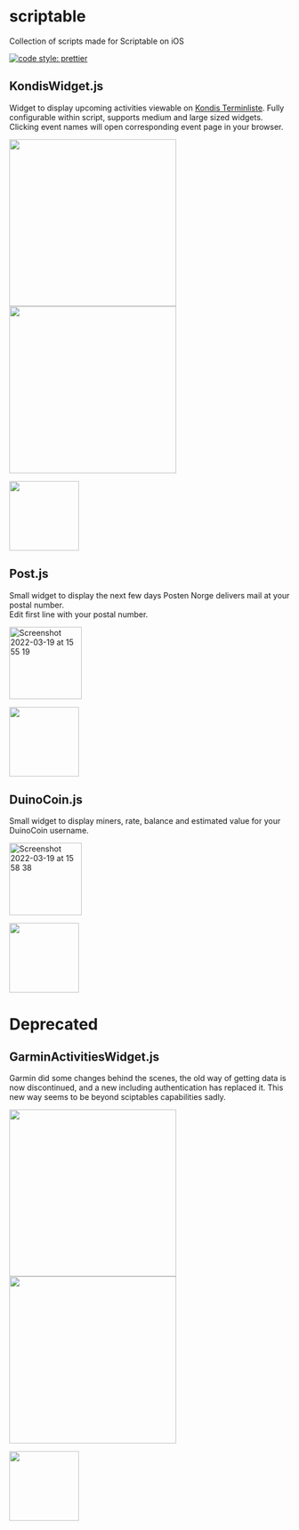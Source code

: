 # scriptable
Collection of scripts made for Scriptable on iOS  

[![code style: prettier](https://img.shields.io/badge/code_style-prettier-ff69b4.svg?style=flat-square)](https://github.com/prettier/prettier)

## KondisWidget.js
Widget to display upcoming activities viewable on [Kondis Terminliste](https://terminlista.kondis.no/). Fully configurable within script, supports medium and large sized widgets.
Clicking event names will open corresponding event page in your browser.

<img width="300" src="https://user-images.githubusercontent.com/6988319/160444100-0c2d9837-377e-4141-ac84-499a8bfb4ab1.png"><img width="300" src="https://user-images.githubusercontent.com/6988319/160444110-071a2aed-724e-4556-8db9-08e333b86be4.png">

[<img width="125" src="https://scriptdu.de/download.svg">](https://scriptdu.de/?name=KondisWidget&source=https%3A%2F%2Fraw.githubusercontent.com%2FLanjelin%2Fscriptable%2Fmain%2FKondisWidget.js&docs=https%3A%2F%2Fgithub.com%2FLanjelin%2Fscriptable)


## Post.js
Small widget to display the next few days Posten Norge delivers mail at your postal number.  
Edit first line with your postal number.

<img width="130" alt="Screenshot 2022-03-19 at 15 55 19" src="https://user-images.githubusercontent.com/6988319/159126130-64189364-4175-4b6b-9a1e-50b40bc1393d.png">

[<img width="125" src="https://scriptdu.de/download.svg">](https://scriptdu.de/?name=PostWidget&source=https%3A%2F%2Fraw.githubusercontent.com%2FLanjelin%2Fscriptable%2Fmain%2FPost.js&docs=https%3A%2F%2Fgithub.com%2FLanjelin%2Fscriptable)

## DuinoCoin.js
Small widget to display miners, rate, balance and estimated value for your DuinoCoin username.

<img width="130" alt="Screenshot 2022-03-19 at 15 58 38" src="https://user-images.githubusercontent.com/6988319/159126263-72fec4df-d116-4e9e-ac69-b421da11318b.png">

[<img width="125" src="https://scriptdu.de/download.svg">](https://scriptdu.de/?name=DuinoCoinWidget&source=https%3A%2F%2Fraw.githubusercontent.com%2FLanjelin%2Fscriptable%2Fmain%2FDuinoCoin.js&docs=https%3A%2F%2Fgithub.com%2FLanjelin%2Fscriptable)
  
  
# Deprecated

## GarminActivitiesWidget.js
Garmin did some changes behind the scenes, the old way of getting data is now discontinued, and a new including authentication has replaced it. This new way seems to be beyond sciptables capabilities sadly.

<img width="300" src="https://user-images.githubusercontent.com/6988319/160443894-6cef8698-ba07-436c-a5a0-0425e0ebf158.png"><img width="300" src="https://user-images.githubusercontent.com/6988319/160443961-15baee45-f2a9-4f71-9a15-9fea85695b6a.png">

[<img width="125" src="https://scriptdu.de/download.svg">](https://scriptdu.de/?name=GarminWidget&source=https%3A%2F%2Fraw.githubusercontent.com%2FLanjelin%2Fscriptable%2Fmain%2FGarminActivitiesWidget.js&docs=https%3A%2F%2Fgithub.com%2FLanjelin%2Fscriptable)
